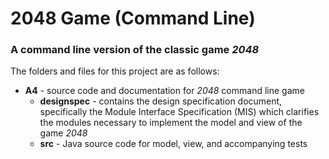 # 2048 Game (Command Line)
### A command line version of the classic game *2048*
The folders and files for this project are as follows:
- **A4** - source code and documentation for *2048* command line game
  - **designspec** - contains the design specification document, specifically the Module Interface Specification (MIS) which clarifies the modules necessary to implement the model and view of the game *2048*
  - **src** - Java source code for model, view, and accompanying tests
